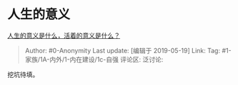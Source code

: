 # 人生的意义
[人生的意义是什么，活着的意义是什么？](https://www.zhihu.com/question/24329745/answer/687776076)

> Author: #0-Anonymity
> Last update: [编辑于 2019-05-19]
> Link:
> Tag: #1-家族/1A-内外/1-内在建设/1c-自强
> 评论区:
> 泛讨论:

挖坑待填。
